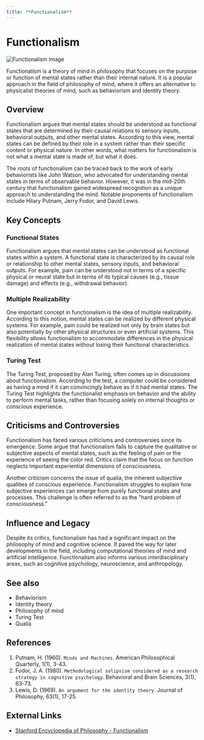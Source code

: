 ```yaml
---
title: **Functionalism**
---
```

# Functionalism

![Functionalism Image](https://upload.wikimedia.org/wikipedia/commons/thumb/8/8d/Office_buildings_Kamppi_Helsinki_2012.jpg/400px-Office_buildings_Kamppi_Helsinki_2012.jpg)

Functionalism is a theory of mind in philosophy that focuses on the purpose or function of mental states rather than their internal nature. It is a popular approach in the field of philosophy of mind, where it offers an alternative to physicalist theories of mind, such as behaviorism and identity theory.

## Overview

Functionalism argues that mental states should be understood as functional states that are determined by their causal relations to sensory inputs, behavioral outputs, and other mental states. According to this view, mental states can be defined by their role in a system rather than their specific content or physical nature. In other words, what matters for functionalism is not what a mental state is made of, but what it does.

The roots of functionalism can be traced back to the work of early behaviorists like John Watson, who advocated for understanding mental states in terms of observable behavior. However, it was in the mid-20th century that functionalism gained widespread recognition as a unique approach to understanding the mind. Notable proponents of functionalism include Hilary Putnam, Jerry Fodor, and David Lewis.

## Key Concepts

### Functional States

Functionalism argues that mental states can be understood as functional states within a system. A functional state is characterized by its causal role or relationship to other mental states, sensory inputs, and behavioral outputs. For example, pain can be understood not in terms of a specific physical or neural state but in terms of its typical causes (e.g., tissue damage) and effects (e.g., withdrawal behavior).

### Multiple Realizability

One important concept in functionalism is the idea of multiple realizability. According to this notion, mental states can be realized by different physical systems. For example, pain could be realized not only by brain states but also potentially by other physical structures or even artificial systems. This flexibility allows functionalism to accommodate differences in the physical realization of mental states without losing their functional characteristics.

### Turing Test

The Turing Test, proposed by Alan Turing, often comes up in discussions about functionalism. According to the test, a computer could be considered as having a mind if it can convincingly behave as if it had mental states. The Turing Test highlights the functionalist emphasis on behavior and the ability to perform mental tasks, rather than focusing solely on internal thoughts or conscious experience.

## Criticisms and Controversies

Functionalism has faced various criticisms and controversies since its emergence. Some argue that functionalism fails to capture the qualitative or subjective aspects of mental states, such as the feeling of pain or the experience of seeing the color red. Critics claim that the focus on function neglects important experiential dimensions of consciousness.

Another criticism concerns the issue of qualia, the inherent subjective qualities of conscious experience. Functionalism struggles to explain how subjective experiences can emerge from purely functional states and processes. This challenge is often referred to as the "hard problem of consciousness."

## Influence and Legacy

Despite its critics, functionalism has had a significant impact on the philosophy of mind and cognitive science. It paved the way for later developments in the field, including computational theories of mind and artificial intelligence. Functionalism also informs various interdisciplinary areas, such as cognitive psychology, neuroscience, and anthropology.

## See also

- Behaviorism
- Identity theory
- Philosophy of mind
- Turing Test
- Qualia

## References

1. Putnam, H. (1960). `Minds and Machines`. American Philosophical Quarterly, 1(1), 3-43.
2. Fodor, J. A. (1980). `Methodological solipsism considered as a research strategy in cognitive psychology`. Behavioral and Brain Sciences, 3(1), 63-73.
3. Lewis, D. (1969). `An argument for the identity theory`. Journal of Philosophy, 63(1), 17-25.

## External Links

- [Stanford Encyclopedia of Philosophy - Functionalism](https://plato.stanford.edu/entries/functionalism/)